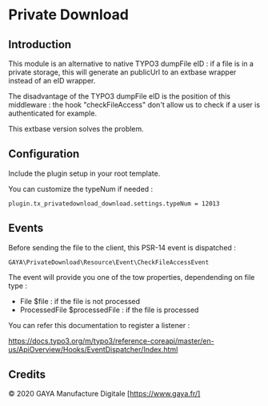 # Private Download

## Introduction

This module is an alternative to native TYPO3 dumpFile eID : if a file is in a private storage, this will generate an publicUrl to an extbase wrapper instead of an eID wrapper.

The disadvantage of the TYPO3 dumpFile eID is the position of this middleware : the hook "checkFileAccess" don't allow us to check if a user is authenticated for example.

This extbase version solves the problem.

## Configuration

Include the plugin setup in your root template.

You can customize the typeNum if needed :

```
plugin.tx_privatedownload_download.settings.typeNum = 12013
```

## Events

Before sending the file to the client, this PSR-14 event is dispatched :

```
GAYA\PrivateDownload\Resource\Event\CheckFileAccessEvent
```

The event will provide you one of the tow properties, dependending on file type :

- File $file : if the file is not processed
- ProcessedFile $processedFile : if the file is processed

You can refer this documentation to register a listener :

https://docs.typo3.org/m/typo3/reference-coreapi/master/en-us/ApiOverview/Hooks/EventDispatcher/Index.html

## Credits

© 2020 GAYA Manufacture Digitale [https://www.gaya.fr/]